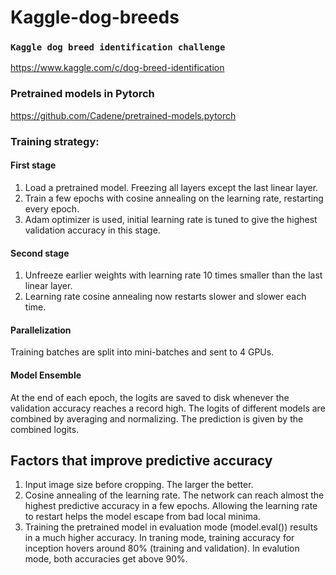 # Kaggle-dog-breeds
### ```Kaggle dog breed identification challenge```

https://www.kaggle.com/c/dog-breed-identification

### Pretrained models in Pytorch

https://github.com/Cadene/pretrained-models.pytorch

### Training strategy:
#### First stage
1) Load a pretrained model. Freezing all layers except the last linear layer.
2) Train a few epochs with cosine annealing on the learning rate, restarting every epoch.
3) Adam optimizer is used, initial learning rate is tuned to give the highest validation accuracy in this stage.

#### Second stage
1) Unfreeze earlier weights with learning rate 10 times smaller than the last linear layer. 
2) Learning rate cosine annealing now restarts slower and slower each time.

#### Parallelization
Training batches are split into mini-batches and sent to 4 GPUs. 

#### Model Ensemble
At the end of each epoch, the logits are saved to disk whenever the validation accuracy reaches a record high. The logits of different models are combined by averaging and normalizing. The prediction is given by the combined logits.

## Factors that improve predictive accuracy
1) Input image size before cropping. The larger the better.
2) Cosine annealing of the learning rate. The network can reach almost the highest predictive accuracy in a few epochs. Allowing the learning rate to restart helps the model escape from bad local minima.
3) Training the pretrained model in evaluation mode (model.eval()) results in a much higher accuracy. In traning mode, training accuracy for inception hovers around 80% (training and validation). In evalution mode, both accuracies get above 90%.
